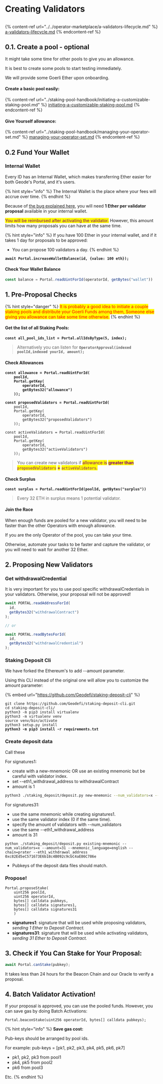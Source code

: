 # Creating Validators

<figure><img src="../../.gitbook/assets/lifecycle.png" alt=""><figcaption></figcaption></figure>

{% content-ref url="../../operator-marketplace/a-validators-lifecycle.md" %}
[a-validators-lifecycle.md](../../operator-marketplace/a-validators-lifecycle.md)
{% endcontent-ref %}

## 0.1. Create a pool - optional

It might take some time for other pools to give you an allowance.

It is best to create some pools to start testing immediately.

We will provide some Goerli Ether upon onboarding.

#### Create a basic pool easily:

{% content-ref url="../staking-pool-handbook/initiating-a-customizable-staking-pool.md" %}
[initiating-a-customizable-staking-pool.md](../staking-pool-handbook/initiating-a-customizable-staking-pool.md)
{% endcontent-ref %}

#### Give Yourself allowance:

{% content-ref url="../staking-pool-handbook/managing-your-operator-set.md" %}
[managing-your-operator-set.md](../staking-pool-handbook/managing-your-operator-set.md)
{% endcontent-ref %}

## 0.2 Fund Your Wallet

### Internal Wallet

Every ID has an Internal Wallet, which makes transferring Ether easier for both Geode's Portal, and it's users.

{% hint style="info" %}
The Internal Wallet is the place where your fees will accrue over time.
{% endhint %}

Because of [the bug explained here](https://medium.com/immunefi/rocketpool-lido-frontrunning-bug-fix-postmortem-e701f26d7971), you will need **1 Ether per validator proposal** available in your internal wallet.

<mark style="color:purple;">You will be reimbursed after activating the validator.</mark> However, this amount limits how many proposals you can have at the same time.

{% hint style="info" %}
If you have 100 Ether in your internal wallet, and if it takes 1 day for proposals to be approved:

* You can propose 100 validators a day.
{% endhint %}

<pre class="language-javascript"><code class="lang-javascript"><strong>await Portal.increaseWalletBalance(id, {value: 100 eth});
</strong></code></pre>

#### Check Your Wallet Balance

```javascript
const balance = Portal.readUintForId(operatorId, getBytes("wallet"))
```

## 1. Pre-Proposal Checks&#x20;

{% hint style="danger" %}
<mark style="color:red;">It is probably a good idea to initiate a couple staking pools and distribute your Goerli Funds among them, Someone else giving you allowance can take some time otherwise.</mark>&#x20;
{% endhint %}

#### Get the list of all Staking Pools:

<pre class="language-javascript"><code class="lang-javascript"><strong>const all_pool_ids_list = Portal.allIdsByType(5, index);
</strong></code></pre>

> Alternatively you can listen for **`OperatorApproval(indexed poolId,indexed yourId, amount);`**

#### Check Allowances

<pre class="language-javascript"><code class="lang-javascript"><strong>const allowance = Portal.readUintForId(
</strong><strong>    poolId,
</strong><strong>    Portal.getKey(
</strong><strong>        operatorId, 
</strong><strong>        getBytes32("allowance")
</strong><strong>    ));
</strong><strong>
</strong><strong>const proposedValidators = Portal.readUintForId(
</strong>    poolId,
    Portal.getKey(
        operatorId, 
        getBytes32("proposedValidators")
    ));

const activeValidators = Portal.readUintForId(
    poolId,
    Portal.getKey(
        operatorId, 
        getBytes32("activeValidators")
    ));
</code></pre>

> You can create new validators if <mark style="color:purple;">allowance is</mark> <mark style="color:purple;"></mark><mark style="color:purple;">**greater than**</mark> <mark style="color:purple;">`proposedValidators`</mark> <mark style="color:purple;">**+**</mark> <mark style="color:purple;">`activeValidators`</mark><mark style="color:purple;">.</mark>

#### Check Surplus

<pre class="language-javascript"><code class="lang-javascript"><strong>const surplus = Portal.readUintForId(poolId, getBytes("surplus"))
</strong></code></pre>

> Every 32 ETH in surplus means 1 potential validator.

#### Join the Race

When enough funds are pooled for a new validator, you will need to be faster than the other Operators with enough allowance.&#x20;

If you are the only Operator of the pool, you can take your time.

Otherwise, automate your tasks to be faster and capture the validator, or you will need to wait for another 32 Ether.

## 2. Proposing New Validators

### Get withdrawalCredential

It is very important for you to use pool specific withdrawalCredentials in your validators. Otherwise, your proposal will not be approved!

```javascript
await PORTAL.readAddressForId(
  id,
  getBytes32("withdrawalContract")
);

// or

await PORTAL.readBytesForId(
  id,
  getBytes32("withdrawalCredential")
);
```

### Staking Deposit Cli

We have forked the Ethereum's to add --amount parameter.

Using this CLI instead of the original one will allow you to customize the amount parameter:

{% embed url="https://github.com/Geodefi/staking-deposit-cli" %}

<pre class="language-bash"><code class="lang-bash">git clone https://github.com/Geodefi/staking-deposit-cli.git
cd staking-deposit-cli/
python3 -m pip3 install virtualenv
python3 -m virtualenv venv
source venv/bin/activate
python3 setup.py install
<strong>python3 -m pip3 install -r requirements.txt
</strong></code></pre>

### Create deposit data

Call these&#x20;

For signatures1:

* create with a new-mnemonic OR use an existing mnemonic but be careful with validator index.
* set --eth1\_withdrawal\_address  to withdrawalContract
* amount is 1

```bash
python3 ./staking_deposit/deposit.py new-mnemonic --num_validators=x --amount=1 --chain=prater --eth1_withdrawal_address 0xc82Ed5eC571673E6b18c4B092c9cbC4aE86C786e 
```

For signatures31:

* use the same mnemonic while creating signatures1.
* use the same validator index (0 if the same time).
* specify the amount of validators with --num\_validators
* use the same --eth1\_withdrawal\_address
* amount is 31

```
python ./staking_deposit/deposit.py existing-mnemonic --num_validators=x --amount=31 --mnemonic_language=english --chain=prater --eth1_withdrawal_address 0xc82Ed5eC571673E6b18c4B092c9cbC4aE86C786e
```

* Pubkeys of the deposit data files should match.

### Propose!

```solidity
Portal.proposeStake(
    uint256 poolId,
    uint256 operatorId,
    bytes[] calldata pubkeys,
    bytes[] calldata signatures1,
    bytes[] calldata signatures31
    ) 
```

* **signatures1**: signature that will be used while proposing validators, _sending 1 Ether to Deposit Contract._
* **signatures31**: signature that will be used while activating validators, _sending 31 Ether to Deposit Contract._

## 3. Check if You Can Stake for Your Proposal:

```javascript
await Portal.canStake(pubkey);
```

It takes less than 24 hours for the Beacon Chain and our Oracle to verify a proposal.

## 4. Batch Validator Activation!

If your proposal is approved, you can use the pooled funds. However, you can save gas by doing Batch Activations:

```solidity
Portal.beaconStake(uint256 operatorId, bytes[] calldata pubkeys);
```

{% hint style="info" %}
**Save gas cost:**

Pub-keys should be arranged by pool ids.&#x20;

For example: pub-keys = \[pk1, pk2, pk3, pk4, pk5, pk6, pk7]

* pk1, pk2, pk3 from pool1
* pk4, pk5 from pool2
* pk6 from pool3

Etc.
{% endhint %}
